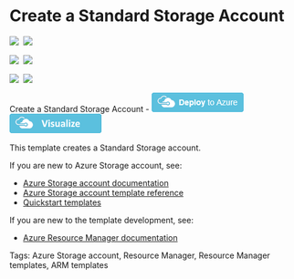 # Create a Standard Storage Account

<IMG SRC="https://azurequickstartsservice.blob.core.windows.net/badges/101-storage-account-create/PublicLastTestDate.svg" />&nbsp;
<IMG SRC="https://azurequickstartsservice.blob.core.windows.net/badges/101-storage-account-create/PublicDeployment.svg" />&nbsp;

<IMG SRC="https://azurequickstartsservice.blob.core.windows.net/badges/101-storage-account-create/FairfaxLastTestDate.svg" />&nbsp;
<IMG SRC="https://azurequickstartsservice.blob.core.windows.net/badges/101-storage-account-create/FairfaxDeployment.svg" />&nbsp;

<IMG SRC="https://azurequickstartsservice.blob.core.windows.net/badges/101-storage-account-create/BestPracticeResult.svg" />&nbsp;
<IMG SRC="https://azurequickstartsservice.blob.core.windows.net/badges/101-storage-account-create/CredScanResult.svg" />&nbsp;

Create a Standard Storage Account  - 
<a href="https://portal.azure.com/#create/Microsoft.Template/uri/https%3A%2F%2Fraw.githubusercontent.com%2FAzure%2Fazure-quickstart-templates%2Fmaster%2F101-storage-account-create%2Fazuredeploy.json" target="_blank">
    <img src="https://raw.githubusercontent.com/Azure/azure-quickstart-templates/master/1-CONTRIBUTION-GUIDE/images/deploytoazure.png"/>
</a>
<a href="http://armviz.io/#/?load=https%3A%2F%2Fraw.githubusercontent.com%2FAzure%2Fazure-quickstart-templates%2Fmaster%2F101-storage-account-create%2Fazuredeploy.json" target="_blank">
    <img src="https://raw.githubusercontent.com/Azure/azure-quickstart-templates/master/1-CONTRIBUTION-GUIDE/images/visualizebutton.png"/>
</a>

This template creates a Standard Storage account. 

If you are new to Azure Storage account, see:

- [Azure Storage account documentation](http://azure.microsoft.com/documentation/articles/storage-create-storage-account/)
- [Azure Storage account template reference](https://docs.microsoft.com/azure/templates/microsoft.storage/allversions)
- [Quickstart templates](https://azure.microsoft.com/resources/templates/?resourceType=Microsoft.Storage&pageNumber=1&sort=Popular)

If you are new to the template development, see:

- [Azure Resource Manager documentation](https://docs.microsoft.com/en-us/azure/azure-resource-manager/)

Tags: Azure Storage account, Resource Manager, Resource Manager templates, ARM templates

